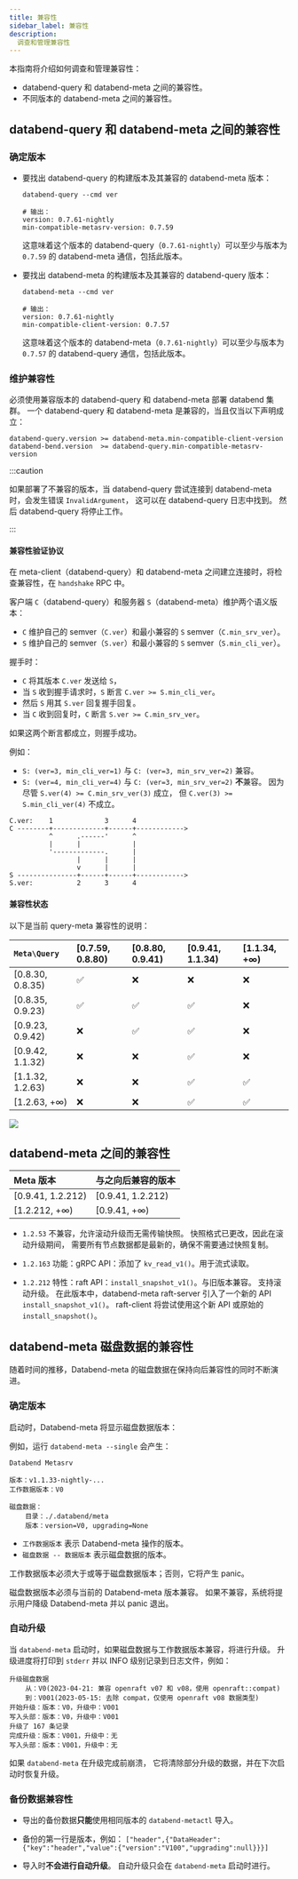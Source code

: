 ```yaml
---
title: 兼容性
sidebar_label: 兼容性
description:
  调查和管理兼容性
---
```


本指南将介绍如何调查和管理兼容性：
- databend-query 和 databend-meta 之间的兼容性。
- 不同版本的 databend-meta 之间的兼容性。

## databend-query 和 databend-meta 之间的兼容性

### 确定版本

- 要找出 databend-query 的构建版本及其兼容的 databend-meta 版本：

  ```shell
  databend-query --cmd ver

  # 输出：
  version: 0.7.61-nightly
  min-compatible-metasrv-version: 0.7.59
  ```

  这意味着这个版本的 databend-query（`0.7.61-nightly`）可以至少与版本为 `0.7.59` 的 databend-meta 通信，包括此版本。

- 要找出 databend-meta 的构建版本及其兼容的 databend-query 版本：

  ```shell
  databend-meta --cmd ver

  # 输出：
  version: 0.7.61-nightly
  min-compatible-client-version: 0.7.57
  ```

  这意味着这个版本的 databend-meta（`0.7.61-nightly`）可以至少与版本为 `0.7.57` 的 databend-query 通信，包括此版本。

### 维护兼容性

必须使用兼容版本的 databend-query 和 databend-meta 部署 databend 集群。
一个 databend-query 和 databend-meta 是兼容的，当且仅当以下声明成立：

```
databend-query.version >= databend-meta.min-compatible-client-version
databend-bend.version  >= databend-query.min-compatible-metasrv-version
```

:::caution

如果部署了不兼容的版本，当 databend-query 尝试连接到 databend-meta 时，会发生错误 `InvalidArgument`，
这可以在 databend-query 日志中找到。
然后 databend-query 将停止工作。

:::

#### 兼容性验证协议

在 meta-client（databend-query）和 databend-meta 之间建立连接时，将检查兼容性，在 `handshake` RPC 中。

客户端 `C`（databend-query）和服务器 `S`（databend-meta）维护两个语义版本：

- `C` 维护自己的 semver（`C.ver`）和最小兼容的 `S` semver（`C.min_srv_ver`）。
- `S` 维护自己的 semver（`S.ver`）和最小兼容的 `S` semver（`S.min_cli_ver`）。

握手时：

- `C` 将其版本 `C.ver` 发送给 `S`，
- 当 `S` 收到握手请求时，`S` 断言 `C.ver >= S.min_cli_ver`。
- 然后 `S` 用其 `S.ver` 回复握手回复。
- 当 `C` 收到回复时，`C` 断言 `S.ver >= C.min_srv_ver`。

如果这两个断言都成立，则握手成功。

例如：
- `S: (ver=3, min_cli_ver=1)` 与 `C: (ver=3, min_srv_ver=2)` 兼容。
- `S: (ver=4, min_cli_ver=4)` 与 `C: (ver=3, min_srv_ver=2)` **不**兼容。
  因为尽管 `S.ver(4) >= C.min_srv_ver(3)` 成立，
  但 `C.ver(3) >= S.min_cli_ver(4)` 不成立。

```text
C.ver:    1             3      4
C --------+-------------+------+------------>
          ^      .------'      ^
          |      |             |
          '-------------.      |
                 |      |      |
                 v      |      |
S ---------------+------+------+------------>
S.ver:           2      3      4
```

#### 兼容性状态

以下是当前 query-meta 兼容性的说明：

| `Meta\Query`     | [0.7.59, 0.8.80) | [0.8.80, 0.9.41) | [0.9.41, 1.1.34) | [1.1.34, +∞) |
|:-----------------|:-----------------|:-----------------|:-----------------|:-------------|
| [0.8.30, 0.8.35) | ✅                | ❌                | ❌                | ❌            |
| [0.8.35, 0.9.23) | ✅                | ✅                | ✅                | ❌            |
| [0.9.23, 0.9.42) | ❌                | ✅                | ✅                | ❌            |
| [0.9.42, 1.1.32) | ❌                | ❌                | ✅                | ❌            |
| [1.1.32, 1.2.63) | ❌                | ❌                | ✅                | ✅            |
| [1.2.63, +∞)     | ❌                | ❌                | ✅                | ✅            |

<img src="/img/deploy/compatibility.excalidraw.png"/>


## databend-meta 之间的兼容性

| Meta 版本         | 与之向后兼容的版本 |
|:------------------|:-------------------------|
| [0.9.41, 1.2.212) | [0.9.41, 1.2.212)        |
| [1.2.212, +∞)     | [0.9.41, +∞)             |


- `1.2.53` 不兼容，允许滚动升级而无需传输快照。
  快照格式已更改，因此在滚动升级期间，
  需要所有节点数据都是最新的，确保不需要通过快照复制。

- `1.2.163` 功能：gRPC API：添加了 `kv_read_v1()`。用于流式读取。

- `1.2.212` 特性：raft API：`install_snapshot_v1()`。与旧版本兼容。
  支持滚动升级。
  在此版本中，databend-meta raft-server 引入了一个新的 API `install_snapshot_v1()`。
  raft-client 将尝试使用这个新 API 或原始的 `install_snapshot()`。


## databend-meta 磁盘数据的兼容性

随着时间的推移，Databend-meta 的磁盘数据在保持向后兼容性的同时不断演进。

### 确定版本

启动时，Databend-meta 将显示磁盘数据版本：

例如，运行 `databend-meta --single` 会产生：

```
Databend Metasrv

版本：v1.1.33-nightly-...
工作数据版本：V0

磁盘数据：
    目录：./.databend/meta
    版本：version=V0, upgrading=None
```

- `工作数据版本` 表示 Databend-meta 操作的版本。
- `磁盘数据 -- 数据版本` 表示磁盘数据的版本。

工作数据版本必须大于或等于磁盘数据版本；否则，它将产生 panic。

磁盘数据版本必须与当前的 Databend-meta 版本兼容。
如果不兼容，系统将提示用户降级 Databend-meta 并以 panic 退出。

### 自动升级

当 `databend-meta` 启动时，如果磁盘数据与工作数据版本兼容，将进行升级。
升级进度将打印到 `stderr` 并以 INFO 级别记录到日志文件，例如：

```text
升级磁盘数据
    从：V0(2023-04-21: 兼容 openraft v07 和 v08，使用 openraft::compat)
    到：V001(2023-05-15: 去除 compat，仅使用 openraft v08 数据类型)
开始升级：版本：V0，升级中：V001
写入头部：版本：V0，升级中：V001
升级了 167 条记录
完成升级：版本：V001，升级中：无
写入头部：版本：V001，升级中：无
```

如果 `databend-meta` 在升级完成前崩溃，
它将清除部分升级的数据，并在下次启动时恢复升级。

### 备份数据兼容性

- 导出的备份数据**只能**使用相同版本的 `databend-metactl` 导入。

- 备份的第一行是版本，例如：
  `["header",{"DataHeader":{"key":"header","value":{"version":"V100","upgrading":null}}}]`

- 导入时**不会进行自动升级**。
  自动升级只会在 `databend-meta` 启动时进行。